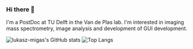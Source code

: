 ### Hi there 👋

I'm a PostDoc at TU Delft in the Van de Plas lab. I'm interested in imaging mass spectrometry, image analysis and development of GUI development.

![lukasz-migas's GitHub stats](https://github-readme-stats.vercel.app/api?username=lukasz-migas&show_icons=true&theme=radical)
![Top Langs](https://github-readme-stats.vercel.app/api/top-langs/?username=lukasz-migas&hide=jupyter%20notebook,html&theme=radical)
